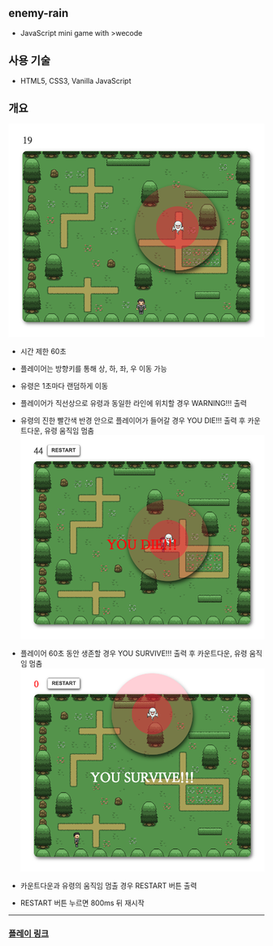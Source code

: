 ## enemy-rain
- JavaScript mini game with >wecode

## 사용 기술
- HTML5, CSS3, Vanilla JavaScript

## 개요
![플레이 화면](images/play.png)

- 시간 제한 60초
- 플레이어는 방향키를 통해 상, 하, 좌, 우 이동 가능
- 유령은 1초마다 랜덤하게 이동
- 플레이어가 직선상으로 유령과 동일한 라인에 위치할 경우 WARNING!!! 출력
- 유령의 진한 빨간색 반경 안으로 플레이어가 들어갈 경우 YOU DIE!!! 출력 후 카운트다운, 유령 움직임 멈춤
![사망](images/play02.png)

- 플레이어 60초 동안 생존할 경우 YOU SURVIVE!!! 출력 후 카운트다운, 유령 움직임 멈춤
![생존](images/play03.png)

- 카운트다운과 유령의 움직임 멈출 경우 RESTART 버튼 출력
- RESTART 버튼 누르면 800ms 뒤 재시작

***

### [플레이 링크](https://codeameba.github.io/enemy-rain/)